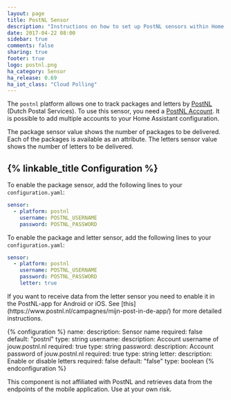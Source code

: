 ```yaml
---
layout: page
title: PostNL Sensor
description: "Instructions on how to set up PostNL sensors within Home Assistant."
date: 2017-04-22 08:00
sidebar: true
comments: false
sharing: true
footer: true
logo: postnl.png
ha_category: Sensor
ha_release: 0.69
ha_iot_class: "Cloud Polling"
---
```


The `postnl` platform allows one to track packages and letters by [PostNL](https://www.postnl.nl) (Dutch Postal Services). To use this sensor, you need a [PostNL Account](https://jouw.postnl.nl). It is possible to add multiple accounts to your Home Assistant configuration.

The package sensor value shows the number of packages to be delivered. Each of the packages is available as an attribute.
The letters sensor value shows the number of letters to be delivered.

## {% linkable_title Configuration %}

To enable the package sensor, add the following lines to your `configuration.yaml`:

```yaml
sensor:
  - platform: postnl
    username: POSTNL_USERNAME
    password: POSTNL_PASSWORD
```
To enable the package and letter sensor, add the following lines to your `configuration.yaml`:

```yaml
sensor:
  - platform: postnl
    username: POSTNL_USERNAME
    password: POSTNL_PASSWORD
    letter: true
```
<p class='note'>
  If you want to receive data from the letter sensor you need to enable it in the PostNL-app for Android or iOS.
  See [this](https://www.postnl.nl/campagnes/mijn-post-in-de-app/) for more detailed instructions.
</p>

{% configuration %}
name:
  description: Sensor name
  required: false
  default: "postnl"
  type: string
username:
  description: Account username of jouw.postnl.nl
  required: true
  type: string
password:
  description: Account password of jouw.postnl.nl
  required: true
  type: string
letter:
  description: Enable or disable letters
  required: false
  default: "false"
  type: boolean
{% endconfiguration %}

<p class='note warning'>
This component is not affiliated with PostNL and retrieves data from the endpoints of the mobile application. Use at your own risk.
</p>
